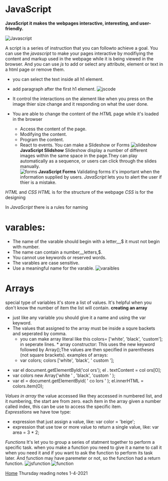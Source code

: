 # JavaScript 

**JavaScript it makes the webpages interactive, interesting, and user-friendly.**


![Javascript](https://4.bp.blogspot.com/-PQHNOWFNS9o/XAkNsyPerCI/AAAAAAAALks/ONXxkKH3lRwskA3cfiqPa-cGKlt8u-l6wCLcBGAs/s1600/javascript.jpg)

A script is a series of instruction that you can followto achieve a goal. You can use the *javascript* to make your pages interactive by modifiying the content and markup used in the webpage while it is being viewed in the browser. And you can use *js* to add or select any attribute, element or text in a html page or remove them.
* you can select the text inside all h1 element.
* add paragraph after the first h1 element.
![jscode](https://javiniguez.com/wp-content/uploads/2019/07/que-es-javascript.jpg)

* It control the interactions on the alement like when you press on the image thier size change and it responding on what the user done.

* You are able to change the content of the *HTML* page while it's loaded in the browser
   * Access the content of the page.
   * Modifying the content.
   * Program the content.
   * React to events.
You can make a Slideshow or Forms 
![slideshow](https://codemyui.com/wp-content/uploads/2019/12/Drag-Image-Slider-with-Water-Distortion-Effect-using-WebGL.gif)
     **JavaScript Slidshow**
Slideshow display a number of different images within the same space in the page.They can play automatically as a sequence, or users can click through the slides
manually.      
![forms](https://creativetimblog.com/blog/wp-content/uploads/2020/02/ContactFrom-730x410.png)
     **JavaScript Forms**
Validating forms it's important when the information supplied by users. *JavaScript* lets you to alert the user if thier is a mistake.

*HTML* and *CSS* *HTML* is for the structure of the webpage *CSS* is for the designing

In *JavaScript* there is a rules for naming
 # varables:
* The name of the varable should begin with a letter,_,$ it must not begin with number.
* The name can contain a number,_,letters,$.
* You cannot use keywords or reserved words.
* The varables are case sensitive.
* Use a meaningful name for the varable.
![varaibles](https://lh3.googleusercontent.com/-YXC3gtpMlko/X3HA5DHH6MI/AAAAAAAAB3Q/VYM81zAFldY-cItuj7GMYA0Xy7Fy0GWBgCLcBGAsYHQ/image.png)

# Arrays
special type of variables it's store a list of values.
It's helpful when you don't know the number of item the list will contain.
**creating an array** 
* just like any variable you should give it a name and using the var keyword.
* The values that assigned to the array must be inside a squre backets and seperated by comma.
     * you can make array literal like this colors= ['white',
              'black',
              'custom']; in seperate lines.
      * array constructor: This uses the new
        keyword followed by Array();The values are then specified in parentheses (not square brackets).
  examples of arrays: 
  -   var colors;
       colors ['white', 'black', ' custom '];
- var el document.getElementByld('col ors');
       el . textContent = col ors[O];
- var colors new Array('white ' ,
                    'black',
                    'custom ' );
- var el = document.getElementByid( ' co lors ' );
      el.innerHTML = colors.item(O);

*Values in array* the value accessed like they accessed in numbered list, and it numbering, the start are from zero. each item in the array given a number called index, this can be use to access the specific item.  
*Expresstions* we have tow type:
* expression that just assign a value, like:
   var color = 'beige';
* expression that use tow or more value to return a single value, like: var area = 3 * 2;

*Functions* It's let you to group a series of statment together to perform a specific task.
when you make a function you need to give it a name to call it when you need it and if you want to ask the function to perform its task later.
And function may have paremeter or not, so the function had a return function.
![jsfunction](https://miro.medium.com/max/732/1*DBg85yAZexDLyxr6G1rAiQ.png)
![function](https://hackernoon.com/hn-images/1*c-TXLOezea3ZEV_5ytah1A.png)

[Home](README.md)
Thursday reading notes 1-4-2021